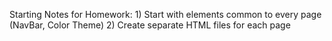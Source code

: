 Starting Notes for Homework:
    1) Start with elements common to every page (NavBar, Color Theme)
    2) Create separate HTML files for each page
    